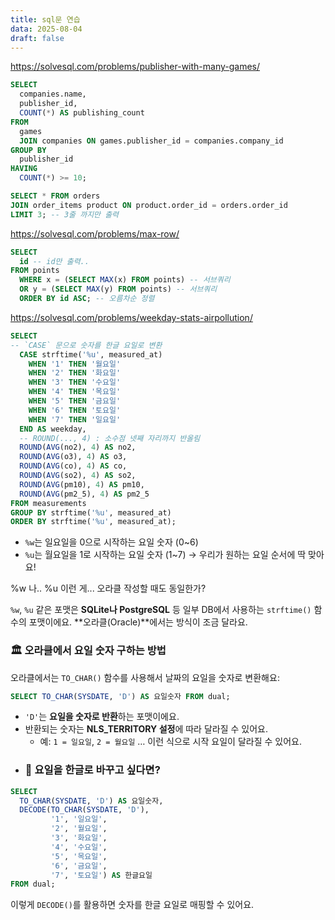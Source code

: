 ```yaml
---
title: sql문 연습
data: 2025-08-04
draft: false
---
```



https://solvesql.com/problems/publisher-with-many-games/

```sql
SELECT
  companies.name,
  publisher_id,
  COUNT(*) AS publishing_count
FROM
  games
  JOIN companies ON games.publisher_id = companies.company_id
GROUP BY
  publisher_id
HAVING
  COUNT(*) >= 10;
```

```sql
SELECT * FROM orders
JOIN order_items product ON product.order_id = orders.order_id
LIMIT 3; -- 3줄 까지만 출력
```

https://solvesql.com/problems/max-row/
```sql
SELECT
  id -- id만 출력..
FROM points
  WHERE x = (SELECT MAX(x) FROM points) -- 서브쿼리
  OR y = (SELECT MAX(y) FROM points) -- 서브쿼리
  ORDER BY id ASC; -- 오름차순 정렬
```

https://solvesql.com/problems/weekday-stats-airpollution/
```sql
SELECT 
-- `CASE` 문으로 숫자를 한글 요일로 변환
  CASE strftime('%u', measured_at)
    WHEN '1' THEN '월요일'
    WHEN '2' THEN '화요일'
    WHEN '3' THEN '수요일'
    WHEN '4' THEN '목요일'
    WHEN '5' THEN '금요일'
    WHEN '6' THEN '토요일'
    WHEN '7' THEN '일요일'
  END AS weekday,
  -- ROUND(..., 4) : 소수점 넷째 자리까지 반올림
  ROUND(AVG(no2), 4) AS no2,
  ROUND(AVG(o3), 4) AS o3,
  ROUND(AVG(co), 4) AS co,
  ROUND(AVG(so2), 4) AS so2,
  ROUND(AVG(pm10), 4) AS pm10,
  ROUND(AVG(pm2_5), 4) AS pm2_5
FROM measurements
GROUP BY strftime('%u', measured_at)
ORDER BY strftime('%u', measured_at);
```

- `%w`는 일요일을 0으로 시작하는 요일 숫자 (0~6)
- `%u`는 월요일을 1로 시작하는 요일 숫자 (1~7) → 우리가 원하는 요일 순서에 딱 맞아요!

%w 나.. %u 이런 게... 오라클 작성할 때도 동일한가?

`%w`, `%u` 같은 포맷은 **SQLite나 PostgreSQL** 등 일부 DB에서 사용하는 `strftime()` 함수의 포맷이에요. **오라클(Oracle)**에서는 방식이 조금 달라요.
### 🏛️ 오라클에서 요일 숫자 구하는 방법

오라클에서는 `TO_CHAR()` 함수를 사용해서 날짜의 요일을 숫자로 변환해요:
```sql
SELECT TO_CHAR(SYSDATE, 'D') AS 요일숫자 FROM dual;
```

- `'D'`는 **요일을 숫자로 반환**하는 포맷이에요.
- 반환되는 숫자는 **NLS_TERRITORY 설정**에 따라 달라질 수 있어요.
    - 예: `1 = 일요일`, `2 = 월요일` … 이런 식으로 시작 요일이 달라질 수 있어요.
- ### 📌 요일을 한글로 바꾸고 싶다면?

```sql
SELECT 
  TO_CHAR(SYSDATE, 'D') AS 요일숫자,
  DECODE(TO_CHAR(SYSDATE, 'D'),
         '1', '일요일',
         '2', '월요일',
         '3', '화요일',
         '4', '수요일',
         '5', '목요일',
         '6', '금요일',
         '7', '토요일') AS 한글요일
FROM dual;
```

이렇게 `DECODE()`를 활용하면 숫자를 한글 요일로 매핑할 수 있어요.